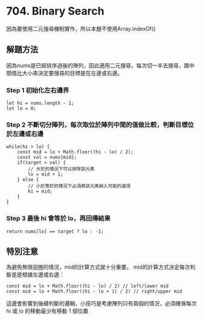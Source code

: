 # 704. Binary Search
因為要使用二元搜尋機制實作，所以本題不使用Array.indexOf()

## 解題方法
因為nums是已經排序過後的陣列，因此適用二元搜尋，每次切一半去搜尋，跟中間值比大小來決定要搜尋的目標是在左邊或右邊。

### Step 1 初始化左右邊界
```
let hi = nums.length - 1;
let lo = 0;
```

### Step 2 不斷切分陣列，每次取位於陣列中間的值做比較，判斷目標位於左邊或右邊
```
while(hi > lo) {
    const mid = lo + Math.floor((hi - lo) / 2);
    const val = nums[mid];
    if(target > val) {
        // 大於的情況下可以排除該元素
        lo = mid + 1;
    } else {
        // 小於等於的情況下必須將該元素納入可能的選項
        hi = mid;
    }
}
```

### Step 3 最後 hi 會等於 lo，再回傳結果
```
return nums[lo] == target ? lo : -1;
```

## 特別注意
為避免無限迴圈的情況，mid的計算方式就十分重要。
mid的計算方式決定每次判斷是是根據左邊或右邊：
```
const mid = lo + Math.floor((hi - lo) / 2) // left/lower mid
const mid = lo + Math.floor((hi - lo + 1) / 2) // right/upper mid
```

這邊會影響到後續判斷的邏輯，小技巧是考慮陣列只有兩個的情況，必須確保每次 hi 或 lo 的移動最少有移動 1 個位置